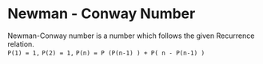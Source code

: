 # Newman - Conway Number  

Newman-Conway number is a number which follows the given Recurrence relation.  
`P(1) = 1,`	
`P(2) = 1,`
`P(n) = P (P(n-1) ) + P( n - P(n-1) )`

